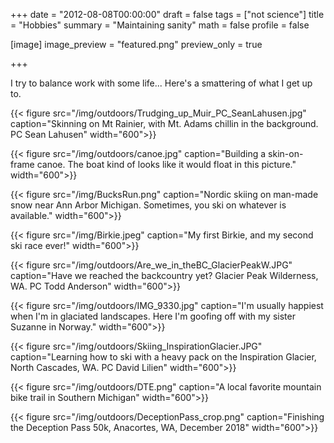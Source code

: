 +++
date = "2012-08-08T00:00:00"
draft = false
tags = ["not science"]
title = "Hobbies"
summary = "Maintaining sanity"
math = false
profile = false

[image]
image_preview = "featured.png"
preview_only = true



+++



I try to balance work with some life... Here's a smattering of what I get up to.


{{< figure src="/img/outdoors/Trudging_up_Muir_PC_SeanLahusen.jpg" caption="Skinning on Mt Rainier, with Mt. Adams chillin in the background. PC Sean Lahusen" width="600">}}

{{< figure src="/img/outdoors/canoe.jpg" caption="Building a skin-on-frame canoe. The boat kind of looks like it would float in this picture." width="600">}}

{{< figure src="/img/BucksRun.png" caption="Nordic skiing on man-made snow near Ann Arbor Michigan. Sometimes, you ski on whatever is available." width="600">}}

{{< figure src="/img/Birkie.jpeg" caption="My first Birkie, and my second ski race ever!" width="600">}}


{{< figure src="/img/outdoors/Are_we_in_theBC_GlacierPeakW.JPG" caption="Have we reached the backcountry yet? Glacier Peak Wilderness, WA. PC Todd Anderson" width="600">}}

{{< figure src="/img/outdoors/IMG_9330.jpg" caption="I'm usually happiest when I'm in glaciated landscapes. Here I'm goofing off with my sister Suzanne in Norway." width="600">}}


{{< figure src="/img/outdoors/Skiing_InspirationGlacier.JPG" caption="Learning how to ski with a heavy pack on the Inspiration Glacier, North Cascades, WA. PC David Lilien" width="600">}}


{{< figure src="/img/outdoors/DTE.png" caption="A local favorite mountain bike trail in Southern Michigan" width="600">}}


{{< figure src="/img/outdoors/DeceptionPass_crop.png" caption="Finishing the Deception Pass 50k, Anacortes, WA, December 2018" width="600">}}



